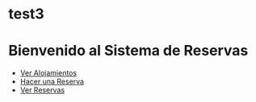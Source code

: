 # test3

<html lang="es">
<head>
  <meta charset="UTF-8">
  <title>Inicio - Sistema de Reservas</title>
  <link rel="stylesheet" href="style.css">
</head>
<body>
  <h1>Bienvenido al Sistema de Reservas</h1>
  <ul>
    <li><a href="alojamientos.html">Ver Alojamientos</a></li>
    <li><a href="reservar.html">Hacer una Reserva</a></li>
    <li><a href="reservas.html">Ver Reservas</a></li>
  </ul>
</body>
</html>

